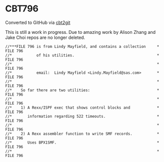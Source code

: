 # CBT796
Converted to GitHub via [cbt2git](https://github.com/wizardofzos/cbt2git)

This is still a work in progress. 
Due to amazing work by Alison Zhang and Jake Choi repos are no longer deleted.

```
//***FILE 796 is from Lindy Mayfield, and contains a collection     *   FILE 796
//*           of his utilities.                                     *   FILE 796
//*                                                                 *   FILE 796
//*           email:  Lindy Mayfield <Lindy.Mayfield@sas.com>       *   FILE 796
//*                                                                 *   FILE 796
//*    So far there are two utilities:                              *   FILE 796
//*                                                                 *   FILE 796
//*    1) A Rexx/ISPF exec that shows control blocks and            *   FILE 796
//*       information regarding 522 timeouts.                       *   FILE 796
//*                                                                 *   FILE 796
//*    2) A Rexx assembler function to write SMF records.           *   FILE 796
//*       Uses BPX1SMF.                                             *   FILE 796
//*                                                                 *   FILE 796
```
